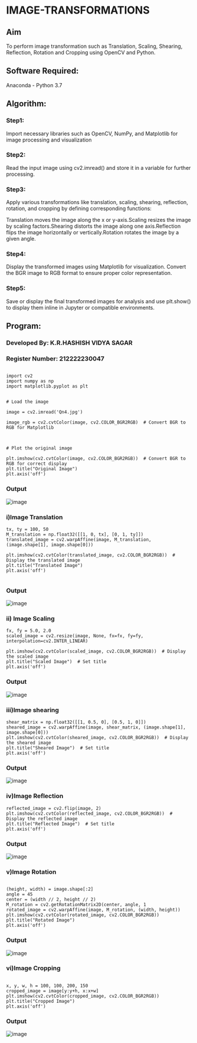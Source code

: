 # IMAGE-TRANSFORMATIONS





## Aim

To perform image transformation such as Translation, Scaling, Shearing, Reflection, Rotation and Cropping using OpenCV and Python.



## Software Required:

Anaconda - Python 3.7



## Algorithm:

### Step1:

Import necessary libraries such as OpenCV, NumPy, and Matplotlib for image processing and visualization



### Step2:

Read the input image using cv2.imread() and store it in a variable for further processing.



### Step3:

Apply various transformations like translation, scaling, shearing, reflection, rotation, and cropping by defining corresponding functions:



Translation moves the image along the x or y-axis.Scaling resizes the image by scaling factors.Shearing distorts the image along one axis.Reflection flips the image horizontally or vertically.Rotation rotates the image by a given angle.



### Step4:

Display the transformed images using Matplotlib for visualization. Convert the BGR image to RGB format to ensure proper color representation.



### Step5:

Save or display the final transformed images for analysis and use plt.show() to display them inline in Jupyter or compatible environments.



## Program:

### Developed By: K.R.HASHISH VIDYA SAGAR

### Register Number: 212222230047



```

import cv2
import numpy as np
import matplotlib.pyplot as plt


# Load the image

image = cv2.imread('Qn4.jpg')

image_rgb = cv2.cvtColor(image, cv2.COLOR_BGR2RGB)  # Convert BGR to RGB for Matplotlib



# Plot the original image

plt.imshow(cv2.cvtColor(image, cv2.COLOR_BGR2RGB))  # Convert BGR to RGB for correct display
plt.title("Original Image")  
plt.axis('off') 

```

### Output

![image](https://github.com/user-attachments/assets/6e205e83-3db0-430c-948f-f432e14a9360)

### i)Image Translation

```
tx, ty = 100, 50
M_translation = np.float32([[1, 0, tx], [0, 1, ty]])
translated_image = cv2.warpAffine(image, M_translation, (image.shape[1], image.shape[0]))  
```
```
plt.imshow(cv2.cvtColor(translated_image, cv2.COLOR_BGR2RGB))  # Display the translated image
plt.title("Translated Image")  
plt.axis('off')


```

### Output

![image](https://github.com/user-attachments/assets/d64cca57-dcf9-4e76-82a5-25b161de8a9c)


### ii) Image Scaling

```
fx, fy = 5.0, 2.0
scaled_image = cv2.resize(image, None, fx=fx, fy=fy, interpolation=cv2.INTER_LINEAR)
```
```
plt.imshow(cv2.cvtColor(scaled_image, cv2.COLOR_BGR2RGB))  # Display the scaled image
plt.title("Scaled Image")  # Set title
plt.axis('off')
```

### Output
![image](https://github.com/user-attachments/assets/84ba93b3-7638-4419-8d27-6535bc643b27)

### iii)Image shearing

```
shear_matrix = np.float32([[1, 0.5, 0], [0.5, 1, 0]])
sheared_image = cv2.warpAffine(image, shear_matrix, (image.shape[1], image.shape[0]))
plt.imshow(cv2.cvtColor(sheared_image, cv2.COLOR_BGR2RGB))  # Display the sheared image
plt.title("Sheared Image")  # Set title
plt.axis('off')
```

### Output
![image](https://github.com/user-attachments/assets/5df8d616-5027-4a09-9241-2516e475fe0d)


### iv)Image Reflection

```
reflected_image = cv2.flip(image, 2) 
plt.imshow(cv2.cvtColor(reflected_image, cv2.COLOR_BGR2RGB))  # Display the reflected image
plt.title("Reflected Image")  # Set title
plt.axis('off')
```

### Output

![image](https://github.com/user-attachments/assets/8d25089f-ff9c-4e01-8607-8744867db20c)

### v)Image Rotation

```

(height, width) = image.shape[:2]
angle = 45
center = (width // 2, height // 2)
M_rotation = cv2.getRotationMatrix2D(center, angle, 1
rotated_image = cv2.warpAffine(image, M_rotation, (width, height))
plt.imshow(cv2.cvtColor(rotated_image, cv2.COLOR_BGR2RGB))
plt.title("Rotated Image")
plt.axis('off')

```

### Output
![image](https://github.com/user-attachments/assets/0cd0c5a4-d77c-4814-8da9-862dc9ee8e3d)

### vi)Image Cropping

```

x, y, w, h = 100, 100, 200, 150
cropped_image = image[y:y+h, x:x+w]
plt.imshow(cv2.cvtColor(cropped_image, cv2.COLOR_BGR2RGB)) 
plt.title("Cropped Image")
plt.axis('off')

```

### Output

![image](https://github.com/user-attachments/assets/6c7981f4-4dc8-4637-b2ce-41c92c88366d)
